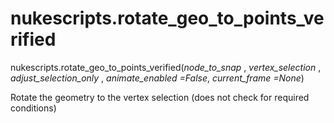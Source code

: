 # nukescripts.rotate_geo_to_points_verified
nukescripts.rotate_geo_to_points_verified(_node_to_snap_ , _vertex_selection_ , _adjust_selection_only_ , _animate_enabled =False_, _current_frame =None_)

Rotate the geometry to the vertex selection (does not check for required conditions)